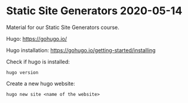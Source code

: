 # Static Site Generators 2020-05-14
Material for our Static Site Generators course.

Hugo: https://gohugo.io/

Hugo installation: https://gohugo.io/getting-started/installing

Check if hugo is installed:
```
hugo version
```

Create a new hugo website:
```
hugo new site <name of the website>
```

